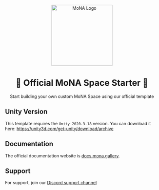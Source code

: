 <p align="center">
  <a href="https://mona.gallery" title="MoNA">
    <img src="https://res.cloudinary.com/mona-gallery/image/upload/v1630525523/branding/logo.png" width="200px" alt="MoNA Logo"/>
  </a>
</p>

<h1 align="center">🎨 Official MoNA Space Starter 🎨</h1>
<p align="center">Start building your own custom MoNA Space using our official template</p>

## Unity Version
This template requires the ```Unity 2020.3.18``` version. You can download it here:
https://unity3d.com/get-unity/download/archive

## Documentation

The official documentation website is [docs.mona.gallery](https://docs.mona.gallery/build).

## Support

For support, join our [Discord support channel](https://discord.gg/EbuzsyRh2Q)